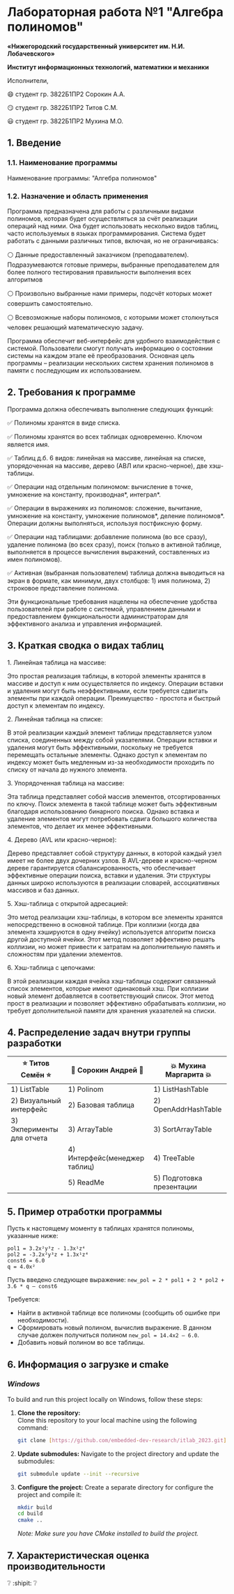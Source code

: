 # **Лабораторная работа №1 "Алгебра полиномов"**

**«Нижегородский государственный университет им. Н.И. Лобачевского»**

**Институт информационных технологий, математики и механики**

Исполнители,

:smile: студент гр. 3822Б1ПР2 Сорокин А.А.

:smirk: студент гр. 3822Б1ПР2 Титов С.М.

:smiley: студент гр. 3822Б1ПР2 Мухина М.О.

## 1\. Введение

### 1.1. Наименование программы

Наименование программы: "Алгебра полиномов"

### 1.2. Назначение и область применения

Программа предназначена для работы с различными видами полиномов, которая будет осуществляться за счёт реализации операций над ними. Она будет использовать несколько видов таблиц, часто используемых в языках программирования. Система будет работать с данными различных типов, включая, но не ограничиваясь:

:white_circle: Данные предоставленный заказчиком (преподавателем). Подразумеваются готовые примеры, выбранные преподавателем для более полного тестирования правильности выполнения всех алгоритмов

:white_circle: Произвольно выбранные нами примеры, подсчёт которых может совершить самостоятельно.

:white_circle: Всевозможные наборы полиномов, с которыми может столкнуться человек решающий математическую задачу.

Программа обеспечит веб-интерфейс для удобного взаимодействия с системой. Пользователи смогут получать информацию о состоянии системы на каждом этапе её преобразования. Основная цель программы – реализации нескольких систем хранения полиномов в памяти с последующим их использованием.

## 2\. Требования к программе

Программа должна обеспечивать выполнение следующих функций:

:white_check_mark: Полиномы хранятся в виде списка.

:white_check_mark: Полиномы хранятся во всех таблицах одновременно. Ключом является имя.

:white_check_mark: Таблиц д.б. 6 видов: линейная на массиве, линейная на списке, упорядоченная на массиве, дерево (АВЛ или красно-черное), две хэш-таблицы.

:white_check_mark: Операции над отдельным полиномом: вычисление в точке, умножение на константу, производная\*, интеграл\*.

:white_check_mark: Операции в выражениях из полиномов: сложение, вычитание, умножение на константу, умножение полиномов\*, деление полиномов\*. Операции должны выполняться, используя постфиксную форму.

:white_check_mark: Операции над таблицами: добавление полинома (во все сразу), удаление полинома (во всех сразу), поиск (только в активной таблице, выполняется в процессе вычисления выражений, составленных из имен полиномов).

:white_check_mark: Активная (выбранная пользователем) таблица должна выводиться на экран в формате, как минимум, двух столбцов: 1) имя полинома, 2) строковое представление полинома.

Эти функциональные требования нацелены на обеспечение удобства пользователей при работе с системой, управлением данными и предоставлением функциональности администраторам для эффективного анализа и управления информацией.

## 3\. Краткая сводка о видах таблиц

1\. Линейная таблица на массиве:

Это простая реализация таблицы, в которой элементы хранятся в массиве и доступ к ним осуществляется по индексу.
Операции вставки и удаления могут быть неэффективными, если требуется сдвигать элементы при каждой операции.
Преимущество - простота и быстрый доступ к элементам по индексу.

2\. Линейная таблица на списке:

В этой реализации каждый элемент таблицы представляется узлом списка, соединенных между собой указателями.
Операции вставки и удаления могут быть эффективными, поскольку не требуется перемещать остальные элементы.
Однако доступ к элементам по индексу может быть медленным из-за необходимости проходить по списку от начала до нужного элемента.

3\. Упорядоченная таблица на массиве:

Эта таблица представляет собой массив элементов, отсортированных по ключу.
Поиск элемента в такой таблице может быть эффективным благодаря использованию бинарного поиска.
Однако вставка и удаление элементов могут потребовать сдвига большого количества элементов, что делает их менее эффективными.

4\. Дерево (AVL или красно-черное):

Дерево представляет собой структуру данных, в которой каждый узел имеет не более двух дочерних узлов.
В AVL-дереве и красно-черном дереве гарантируется сбалансированность, что обеспечивает эффективные операции поиска, вставки и удаления.
Эти структуры данных широко используются в реализации словарей, ассоциативных массивов и баз данных.

5\. Хэш-таблица с открытой адресацией:

Это метод реализации хэш-таблицы, в котором все элементы хранятся непосредственно в основной таблице.
При коллизии (когда два элемента хэшируются в одну ячейку) используется алгоритм поиска другой доступной ячейки.
Этот метод позволяет эффективно решать коллизии, но может привести к затратам на дополнительную память и сложностям при удалении элементов.

6\. Хэш-таблица с цепочками:

В этой реализации каждая ячейка хэш-таблицы содержит связанный список элементов, которые имеют одинаковый хэш.
При коллизии новый элемент добавляется в соответствующий список.
Этот метод прост в реализации и позволяет эффективно обрабатывать коллизии, но требует дополнительной памяти для хранения указателей на списки.

## 4\. Распределение задач внутри группы разработки

| :star: Титов Семён :star:  | :milky_way: Сорокин Андрей :milky_way: | :boom: Мухина Маргарита :boom: |                           
| -------------------------  | ----------------------------- | ------------------------- |
| 1) ListTable		           | 1) Polinom                    | 1) ListHashTable          |
| 2) Визуальный интерфейс    | 2) Базовая таблица	          | 2) OpenAddrHashTable	     |
| 3) Экперименты для отчета  | 3) ArrayTable                 | 3) SortArrayTable         |
|                            | 4) Интерфейс(менеджер таблиц) | 4) TreeTable              |
|                            | 5) ReadMe                     | 5) Подготовка презентации |

## 5\. Пример отработки программы

Пусть к настоящему моменту в таблицах хранятся полиномы, указанные ниже: 

```
pol1 = 3.2x²y³z - 1.3x¹z⁴  
pol2 = -3.2x²y³z + 1.3x¹z⁴  
const6 = 6.0  
q = 4.0x²
```


Пусть введено следующее выражение: `new_pol = 2 * pol1 + 2 * pol2 + 3.6 * q – const6`

Требуется:

- Найти в активной таблице все полиномы (сообщить об ошибке при необходимости).
- Сформировать новый полином, вычислив выражение. В данном случае должен получиться полином `new_pol = 14.4x2 – 6.0`.
- Добавить новый полином во все таблицы.

## 6\. Информация о загрузке и cmake

### *Windows*
To build and run this project locally on Windows, follow these steps:

1. **Clone the repository:**  
   Clone this repository to your local machine using the following command:
   ```bash
   git clone [https://github.com/embedded-dev-research/itlab_2023.git](https://github.com/Algorithms-and-data-structures-Labs/Lab_1.git)
   ```
2. **Update submodules:**
   Navigate to the project directory and update the submodules:
   ```bash
   git submodule update --init --recursive
3. **Configure the project:**
   Create a separate directory for configure the project and compile it:
   ```bash
   mkdir build
   cd build
   cmake ..
    ```
    *Note: Make sure you have CMake installed to build the project.*

## 7\. Характеристическая оценка производительности

:grey_question: :shipit: :grey_question:
